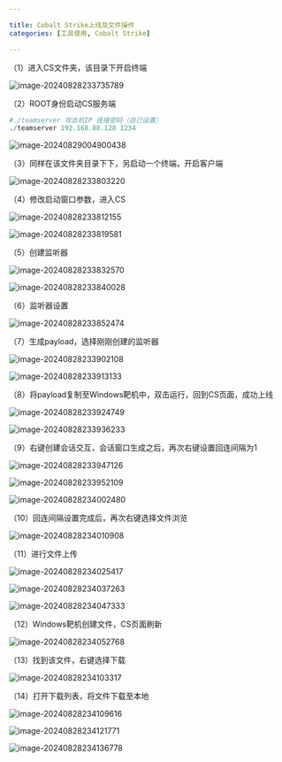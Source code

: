 ```yaml
---

title: Cobalt Strike上线及文件操作
categories: [工具使用, Cobalt Strike]

---
```


（1）进入CS文件夹，该目录下开启终端

![image-20240828233735789](https://cdn.jsdelivr.net/gh/Pres3nt/Typoraimages@master/images/202408282337898.png)

（2）ROOT身份启动CS服务端

```py
#./teamserver 攻击机IP 连接密码（自己设置）
./teamserver 192.168.88.128 1234
```

![image-20240829004900438](https://cdn.jsdelivr.net/gh/Pres3nt/Typoraimages@master/images/202408290049523.png)

（3）同样在该文件夹目录下下，另启动一个终端，开启客户端

![image-20240828233803220](https://cdn.jsdelivr.net/gh/Pres3nt/Typoraimages@master/images/202408282338293.png)

（4）修改启动窗口参数，进入CS

![image-20240828233812155](https://cdn.jsdelivr.net/gh/Pres3nt/Typoraimages@master/images/202408282338275.png)

![image-20240828233819581](https://cdn.jsdelivr.net/gh/Pres3nt/Typoraimages@master/images/202408282338668.png)

（5）创建监听器

![image-20240828233832570](https://cdn.jsdelivr.net/gh/Pres3nt/Typoraimages@master/images/202408282338680.png)

![image-20240828233840028](https://cdn.jsdelivr.net/gh/Pres3nt/Typoraimages@master/images/202408282338149.png)

（6）监听器设置

![image-20240828233852474](https://cdn.jsdelivr.net/gh/Pres3nt/Typoraimages@master/images/202408282338592.png)

（7）生成payload，选择刚刚创建的监听器

![image-20240828233902108](https://cdn.jsdelivr.net/gh/Pres3nt/Typoraimages@master/images/202408282339214.png)

![image-20240828233913133](https://cdn.jsdelivr.net/gh/Pres3nt/Typoraimages@master/images/202408282339226.png)

（8）将payload复制至Windows靶机中，双击运行，回到CS页面，成功上线

![image-20240828233924749](https://cdn.jsdelivr.net/gh/Pres3nt/Typoraimages@master/images/202408282339912.png)

![image-20240828233936233](https://cdn.jsdelivr.net/gh/Pres3nt/Typoraimages@master/images/202408282339343.png)

（9）右键创建会话交互，会话窗口生成之后，再次右键设置回连间隔为1

![image-20240828233947126](https://cdn.jsdelivr.net/gh/Pres3nt/Typoraimages@master/images/202408282339230.png)

![image-20240828233952109](https://cdn.jsdelivr.net/gh/Pres3nt/Typoraimages@master/images/202408282339210.png)

![image-20240828234002480](https://cdn.jsdelivr.net/gh/Pres3nt/Typoraimages@master/images/202408282340569.png)

（10）回连间隔设置完成后，再次右键选择文件浏览

![image-20240828234010908](https://cdn.jsdelivr.net/gh/Pres3nt/Typoraimages@master/images/202408282340994.png)

（11）进行文件上传

![image-20240828234025417](https://cdn.jsdelivr.net/gh/Pres3nt/Typoraimages@master/images/202408282340530.png)

![image-20240828234037263](https://cdn.jsdelivr.net/gh/Pres3nt/Typoraimages@master/images/202408282340346.png)

![image-20240828234047333](https://cdn.jsdelivr.net/gh/Pres3nt/Typoraimages@master/images/202408282340424.png)

（12）Windows靶机创建文件，CS页面刷新

![image-20240828234052768](https://cdn.jsdelivr.net/gh/Pres3nt/Typoraimages@master/images/202408282340873.png)

（13）找到该文件，右键选择下载

![image-20240828234103317](https://cdn.jsdelivr.net/gh/Pres3nt/Typoraimages@master/images/202408282341409.png)

（14）打开下载列表，将文件下载至本地

![image-20240828234109616](https://cdn.jsdelivr.net/gh/Pres3nt/Typoraimages@master/images/202408282341700.png)

![image-20240828234121771](https://cdn.jsdelivr.net/gh/Pres3nt/Typoraimages@master/images/202408282341879.png)

![image-20240828234136778](https://cdn.jsdelivr.net/gh/Pres3nt/Typoraimages@master/images/202408282341898.png)